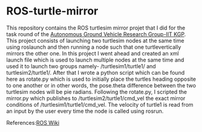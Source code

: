 # ROS-turtle-mirror
This repository contains the ROS turtlesim mirror projet that I did for the task round of the [Autonomous Ground Vehicle Research Group-IIT KGP](https://github.com/AGV-IIT-KGP).
This project consists of launching two turtlesim nodes at the same time using roslaunch and then running a node such that one turtlevertically mirrors the other one.
In this project I went ahead and created an xml launch file which is used to launch multiple nodes at the same time and used it to launch two groups namely- /turtlesim1/turtle1/ and turtlesim2/turtle1/. After that I wrote a python script which can be found here as rotate.py which is used to initially place the turtles heading opposite to one another or in other words, the pose.theta difference between the two turtlesim nodes will be pie radians.
Following the rotate.py, I scripted the mirror.py which publishes to /turtlesim2/turtle1/cmd_vel the exact mirror conditions of /turtlesim1/turtle1/cmd_vel. The velocity of turtle1 is read from an input by the user every time the node is called using rosrun.

References:[ROS Wiki](http://wiki.ros.org/ROS/Tutorials)
           
